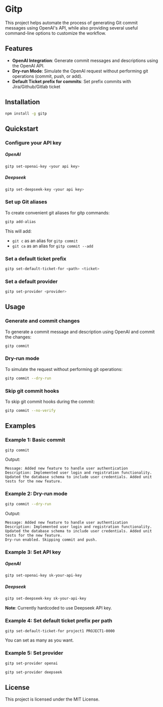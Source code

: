 # Gitp

This project helps automate the process of generating Git commit messages using OpenAI's API, while also providing several useful command-line options to customize the workflow.

## Features

- **OpenAI Integration**: Generate commit messages and descriptions using the OpenAI API.
- **Dry-run Mode**: Simulate the OpenAI request without performing git operations (commit, push, or add).
- **Default Ticket prefix for commits**: Set prefix commits with Jira/Github/Gitlab ticket

## Installation

```sh
npm install -g gitp
```

## Quickstart

### Configure your API key

##### OpenAI
```sh
gitp set-openai-key <your api key>
```

##### Deepseek
```sh
gitp set-deepseek-key <your api key>
```

### Set up Git aliases
To create convenient git aliases for gitp commands:
```sh
gitp add-alias
```
This will add:
- `git c` as an alias for `gitp commit`
- `git ca` as an alias for `gitp commit --add`

### Set a default ticket prefix

```sh
gitp set-default-ticket-for <path> <ticket>
```

### Set a default provider

```sh
gitp set-provider <provider>
```

## Usage

### Generate and commit changes

To generate a commit message and description using OpenAI and commit the changes:

```sh
gitp commit
```

### Dry-run mode

To simulate the request without performing git operations:

```sh
gitp commit --dry-run
```

### Skip git commit hooks

To skip git commit hooks during the commit:

```sh
gitp commit --no-verify
```

## Examples

### Example 1: Basic commit

```sh
gitp commit
```

Output:
```
Message: Added new feature to handle user authentication
Description: Implemented user login and registration functionality. Updated the database schema to include user credentials. Added unit tests for the new feature.
```

### Example 2: Dry-run mode

```sh
gitp commit --dry-run
```

Output:
```
Message: Added new feature to handle user authentication
Description: Implemented user login and registration functionality. Updated the database schema to include user credentials. Added unit tests for the new feature.
Dry-run enabled. Skipping commit and push.
```

### Example 3: Set API key

##### OpenAI
```sh
gitp set-openai-key sk-your-api-key
```

##### Deepseek
```sh
gitp set-deepseek-key sk-your-api-key
```

**Note**: Currently hardcoded to use Deepseek API key.

### Example 4: Set default ticket prefix per path

```sh
gitp set-default-ticket-for project1 PROJECT1-0000
```

You can set as many as you want.

### Example 5: Set provider

```sh
gitp set-provider openai
```

```sh
gitp set-provider deepseek
```

## License

This project is licensed under the MIT License.
